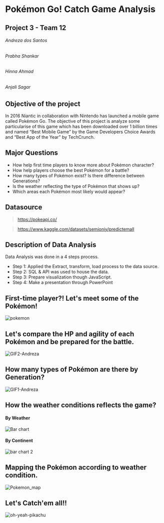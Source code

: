 # Pokémon Go! Catch Game Analysis

## Project 3 - Team 12 
###### Andreza dos Santos 
###### Prabha Shankar
###### Hinna Ahmad
###### Anjali Sagar

## Objective of the project
In 2016 Niantic in collaboration with Nintendo has launched a mobile game called Pokémon Go. The objective of this project is analyze some particularise of this game which has been downloaded over 1 billion times and named “Best Mobile Game” by the Game Developers Choice Awards and “Best App of the Year” by TechCrunch.

## Major Questions
- How help first time players to know more about Pokémon character?
- How help players choose the best Pokémon for a battle?
- How many types of Pokémon exist? Is there difference between Generations? 
- Is the weather reflecting the type of Pokémon that shows up? 
- Which areas each Pokémon most likely would appear? 

## Datasource
> https://pokeapi.co/

> https://www.kaggle.com/datasets/semioniy/predictemall

## Description of Data Analysis 
 Data Analysis was done in a 4 steps process.
  - Step 1: Applied the Extract, transform, load process to the data source.
  - Step 2: SQL & API was used to house the data.
  - Step 3: Prepare visualization though JavaScript.
  - Step 4: Make a presentation through PowerPoint

## First-time player?! Let's meet some of the Pokémon!
![pokemon](https://user-images.githubusercontent.com/114877740/221439349-38614b52-4088-4300-b74b-9a6f34578ce2.gif)

## Let's compare the HP and agility of each Pokémon and be prepared for the battle. 
![GIF2-Andreza](https://user-images.githubusercontent.com/114877740/221441888-f92e656d-ebbd-4bdb-85d6-bbcbadb1c812.gif)

## How many types of Pokémon are there by Generation?
![GIF1-Andreza](https://user-images.githubusercontent.com/114877740/221441893-aede0b37-25c8-42e0-b0de-7c69555414f8.gif)

## How the weather conditions reflects the game?

#### By Weather
![Bar chart](https://user-images.githubusercontent.com/114877740/221442126-cb95d3e3-8463-4952-b542-3f22d9403af0.png)

#### By Continent

![bar chart 2](https://user-images.githubusercontent.com/114877740/221442127-ca87ecd2-70fc-43af-8858-65ce7496daf9.png)


## Mapping the Pokémon according to weather condition.
![Pokemon_map](https://user-images.githubusercontent.com/114877740/221439375-4ca0583b-1bdf-411b-a886-e55df4150982.gif)

## Let's Catch'em all!!
![oh-yeah-pikachu](https://user-images.githubusercontent.com/114877740/221441934-aec00299-f3a0-4eb7-8197-5202a639aaab.gif)


